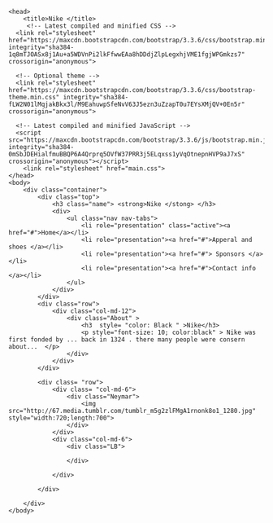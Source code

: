 <!DOCTYPE html>
<html>
    
    <head>
        <title>Nike </title>
         <!-- Latest compiled and minified CSS -->
      <link rel="stylesheet" href="https://maxcdn.bootstrapcdn.com/bootstrap/3.3.6/css/bootstrap.min.css" integrity="sha384-1q8mTJOASx8j1Au+a5WDVnPi2lkFfwwEAa8hDDdjZlpLegxhjVME1fgjWPGmkzs7" crossorigin="anonymous">

      <!-- Optional theme -->
      <link rel="stylesheet" href="https://maxcdn.bootstrapcdn.com/bootstrap/3.3.6/css/bootstrap-theme.min.css" integrity="sha384-fLW2N01lMqjakBkx3l/M9EahuwpSfeNvV63J5ezn3uZzapT0u7EYsXMjQV+0En5r" crossorigin="anonymous">

      <!-- Latest compiled and minified JavaScript -->
      <script src="https://maxcdn.bootstrapcdn.com/bootstrap/3.3.6/js/bootstrap.min.js" integrity="sha384-0mSbJDEHialfmuBBQP6A4Qrprq5OVfW37PRR3j5ELqxss1yVqOtnepnHVP9aJ7xS" crossorigin="anonymous"></script>
        <link rel="stylesheet" href="main.css">
    </head>
    <body>
        <div class="container">
            <div class="top">
                <h3 class="name"> <strong>Nike </stong> </h3>
                <div>
                    <ul class="nav nav-tabs">
                        <li role="presentation" class="active"><a href="#">Home</a></li>
                        <li role="presentation"><a href="#">Apperal and shoes </a></li>
                        <li role="presentation"><a href="#"> Sponsors </a></li>
                        <li role="presentation"><a href="#">Contact info </a></li>
                    </ul>
                </div> 
            </div>    
            <div class="row"> 
                <div class="col-md-12">
                    <div class="About" >                  
                        <h3  style= "color: Black " >Nike</h3> 
                        <p style="font-size: 10; color:black" > Nike was first fonded by ... back in 1324 . there many people were consern about...  </p>  
                    </div>
                </div>  
            </div>
            
            <div class= "row">
                <div class= "col-md-6"> 
                    <div class="Neymar">
                        <img src="http://67.media.tumblr.com/tumblr_m5g2zlFMgA1rnonk8o1_1280.jpg" style="width:720;length:700">
                    </div>
                </div>
                <div class="col-md-6"> 
                    <div class="LB">
                    
                    </div>
                
                </div>
            
            </div>
            
        </div>
    </body>
</html>

